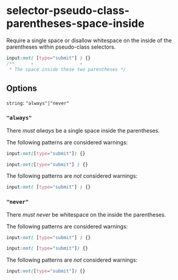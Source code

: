 # selector-pseudo-class-parentheses-space-inside

Require a single space or disallow whitespace on the inside of the parentheses within pseudo-class selectors.

```css
input:not( [type="submit"] ) {}
/**      ↑                 ↑
 * The space inside these two parentheses */
```

## Options

`string`: `"always"|"never"`

### `"always"`

There *must always* be a single space inside the parentheses.

The following patterns are considered warnings:

```css
input:not([type="submit"]) {}
```

```css
input:not([type="submit"] ) {}
```

The following patterns are *not* considered warnings:

```css
input:not( [type="submit"] ) {}
```

### `"never"`

There *must never* be whitespace on the inside the parentheses.

The following patterns are considered warnings:

```css
input:not( [type="submit"] ) {}
```

```css
input:not( [type="submit"]) {}
```

The following patterns are *not* considered warnings:

```css
input:not([type="submit"]) {}
```
